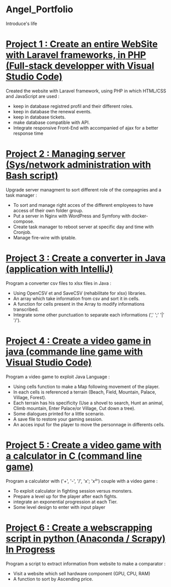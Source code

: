 # Angel_Portfolio
Introduce's life

# [Project 1 : Create an entire WebSite with Laravel frameworks, in PHP (Full-stack developper with Visual Studio Code)](https://github.com/logervann/Angel_Portfolio/tree/main/Printf(C))
  Created the website with Laravel framework, using PHP in which HTML/CSS and JavaScript are used :
  - keep in database registred profil and their different roles. 
  - keep in database the renewal events.
  - keep in database tickets.
  - make database compatible with API.
  - Integrate responsive Front-End with accompanied of ajax for a better response time

# [Project 2 : Managing server (Sys/network administration with Bash script)]()
  Upgrade server managment to sort different role of the compagnies and a task manager :
  - To sort and manage right acces of the different employees to have access of their own folder group.
  - Put a server in Nginx with WordPress and Symfony with docker-compose.
  - Create task manager to reboot server at specific day and time with Cronjob.
  - Manage fire-wire with iptable.

# [Project 3 : Create a converter in Java (application with IntelliJ)]()
  Program a converter csv files to xlsx files in Java :
  - Using OpenCSV et and SaveCSV (rehabilitate for xlsx) libraries.
  - An array which take information from csv and sort it in cells.
  - A function for cells present in the Array to modify informations transcribed.
  - Integrate some other punctuation to separate each informations (',' ';' '|' '/').

# [Project 4 : Create a video game in java (commande line game with Visual Studio Code)]()
  Program a video game to exploit Java Language :
  - Using cells function to make a Map following movement of the player.
  - In each cells is referenced a terrain (Beach, Field, Mountain, Palace, Village, Forest).
  - Each terrain has his specificity (Use a shovel to search, Hunt an animal, Climb mountain, Enter Palace/or Village, Cut down a tree).
  - Some dialogues printed for a little scenario.
  - A save file to restore your gaming session.
  - An acces input for the player to move the personnage in differents cells.

# [Project 5 : Create a video game with a calculator in C (command line game)]()
  Program a calculator with ('+', '-', '/', 'x'; 'x²') couple with a video game :
  - To exploit calculator in fighting session versus monsters.
  - Prepare a level up for the player after each fights.
  - integrate an exponential progression at each Tier.
  - Some level design to enter with input player

# [Project 6 : Create a webscrapping script in python (Anaconda / Scrapy) In Progress]()
  Program a script to extract information from website to make a comparator :
  - Visit a website which sell hardware component (GPU, CPU, RAM)
  - A function to sort by Ascending price.
